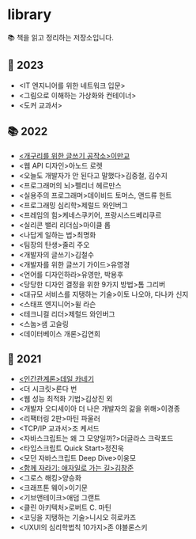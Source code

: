 # library
📚 책을 읽고 정리하는 저장소입니다.


## 📒 2023
- <IT 엔지니어를 위한 네트워크 입문>
- <그림으로 이해하는 가상화와 컨테이너>
- <도커 교과서>

## 📚 2022
- [<개구리를 위한 글쓰기 공작소>이만교](https://github.com/mitrvlr/library/blob/main/2022/%EA%B0%9C%EA%B5%AC%EB%A6%AC%EB%A5%BC%EC%9C%84%ED%95%9C%EA%B8%80%EC%93%B0%EA%B8%B0.md)
- <웹 API 디자인>아노드 로렛
- <오늘도 개발자가 안 된다고 말했다>김중철, 김수지
- <프로그래머의 뇌>펠리너 헤르만스
- <실용주의 프로그래머>데이비드 토머스, 앤드류 헌트
- <프로그래밍 심리학>제럴드 와인버그
- <프레임의 힘>케네스쿠키어, 프랑시스드베리쿠르
- <실리콘 밸리 리더십>마이클 롭
- <나답게 일하는 법>최명화
- <팀장의 탄생>줄리 주오
- <개발자의 글쓰기>김철수
- <개발자를 위한 글쓰기 가이드>유영경
- <언어를 디자인하라>유영만, 박용후
- <당당한 디자인 결정을 위한 9가지 방법>톰 그리버
- <대규모 서비스를 지탱하는 기술>이토 나오야, 다나카 신지
- <스태프 엔지니어>윌 라슨
- <테크니컬 리더>제럴드 와인버그
- <스눕>샘 고슬링
- <데이터베이스 개론>김연희

## 📖 2021
- [<인간관계론>데일 카네기](https://github.com/mitrvlr/library/blob/main/2021/%EC%9D%B8%EA%B0%84%EA%B4%80%EA%B3%84%EB%A1%A0.md)
- <더 시크릿>론다 번
- <웹 성능 최적화 기법>김상진 외
- <개발자 오디세이아 더 나은 개발자의 갊을 위해>이경종
- <리팩터링 2판>마틴 파울러
- <TCP/IP 교과서>조 케서드
- <자바스크립트는 왜 그 모양일까?>더글라스 크락포드
- <타입스크립트 Quick Start>정진욱
- <모던 자바스크립트 Deep Dive>이웅모
- [<함께 자라기: 애자일로 가는 길>김창준](https://github.com/mitrvlr/library/blob/main/2021/%ED%95%A8%EA%BB%98%EC%9E%90%EB%9D%BC%EA%B8%B0.md)
- <그로스 해킹>양승화
- <크래프톤 웨이>이기문
- <기브앤테이크>애덤 그랜트
- <클린 아키텍처>로버트 C. 마틴
- <코딩을 지탱하는 기술>니시오 히로카즈
- <UXUI의 심리학법칙 10가지>존 야블론스키
